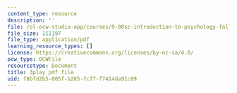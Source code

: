 ```yaml
---
content_type: resource
description: ''
file: /ol-ocw-studio-app/courses/9-00sc-introduction-to-psychology-fall-2011/f8bfd2b5005fb285fc77f7414da91c09_t73rjeOj0eY.pdf
file_size: 111197
file_type: application/pdf
learning_resource_types: []
license: https://creativecommons.org/licenses/by-nc-sa/4.0/
ocw_type: OCWFile
resourcetype: Document
title: 3play pdf file
uid: f8bfd2b5-005f-b285-fc77-f7414da91c09
---
```

